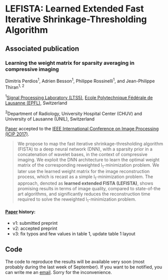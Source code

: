 [Ecole Polytechnique Fédérale de Lausanne (EPFL)]: https://www.epfl.ch/
[Signal Processing Laboratory (LTS5)]: https://lts5www.epfl.ch
[IEEE International Conference on Image Processing (ICIP 2017)]: http://2017.ieeeicip.org/
[paper]: https://infoscience.epfl.ch/record/225655
[TensorFlow]: (https://www.tensorflow.org)

# LEFISTA: Learned Extended Fast Iterative Shrinkage-Thresholding Algorithm

## Associated publication

### Learning the weight matrix for sparsity averaging in compressive imaging

Dimitris Perdios<sup>1</sup>, Adrien Besson<sup>1</sup>, Philippe Rossinelli<sup>1</sup>, and Jean-Philippe Thiran<sup>1, 2</sup>

<sup>1</sup>[Signal Processing Laboratory (LTS5)], [Ecole Polytechnique Fédérale de Lausanne (EPFL)], Switzerland

<sup>2</sup>Department of Radiology, University Hospital Center (CHUV) and University of Lausanne (UNIL), Switzerland

[Paper] accepted to the [IEEE International Conference on Image Processing (ICIP 2017)].

> We propose to map the fast iterative shrinkage-thresholding algorithm (FISTA) to a deep neural network (DNN), with a sparsity prior in a concatenation of wavelet bases, in the context of compressive imaging.
> We exploit the DNN architecture to learn the optimal weight matrix of the corresponding reweighted l<sub>1</sub>-minimization problem.
> We later use the learned weight matrix for the image reconstruction process, which is recast as a simple l<sub>1</sub>-minimization problem.
> The approach, denoted as **learned extended FISTA (LEFISTA)**, shows promising results in terms of image quality, compared to state-of-the art algorithms, and significantly reduces the reconstruction time required to solve the reweighted l<sub>1</sub>-minimization problem.

#### [Paper] history:
* v1: submitted preprint
* v2: accepted preprint
* v3: fix typos and few values in table 1, update table 1 layout

## Code
The code to reproduce the results will be available very soon (most probably during the last week of September).
If you want to be notified, you can write me an [email](mailto:dimitris.perdios@epfl.ch).
Sorry for the inconvenience.
